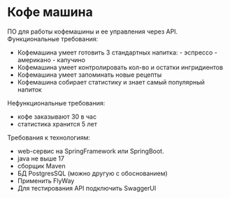 # Кофе машина

ПО для работы кофемашины и ее управления через API.
Функциональные требования:
 - Кофемашина умеет готовить 3 стандартных напитка:
        - эспрессо
        - американо
        - капучино
 - Кофемашина умеет контролировать кол-во и остатки ингридиентов
 - Кофемашина умеет запоминать новые рецепты
 - Кофемашина собирает статистику и знает самый популярный напиток

Нефункциональные требования:
 - кофе заказывают 30 в час
 - статистика хранится 5 лет

Требования к технологиям:
 - web-сервис на SpringFramework или SpringBoot.
 - java не выше 17
 - сборщик Maven
 - БД PostgresSQL (можно другую с обоснованием)
 - Применить FlyWay
 - Для тестирования API подключить SwaggerUI
